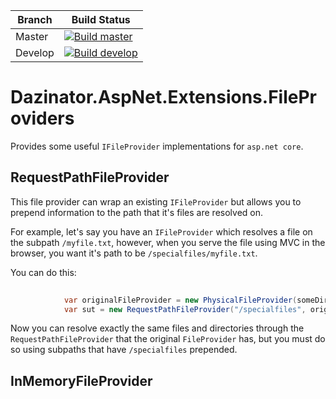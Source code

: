 | Branch  | Build Status |
| ------------- | ------------- |
| Master  |[![Build master](https://ci.appveyor.com/api/projects/status/v6w8sn7feb01iypn/branch/master?svg=true)](https://ci.appveyor.com/project/dazinator/dazinator-aspnet-extensions-fileproviders/branch/master) |
| Develop | [![Build develop](https://ci.appveyor.com/api/projects/status/v6w8sn7feb01iypn?svg=true)](https://ci.appveyor.com/project/dazinator/dazinator-aspnet-extensions-fileproviders/branch/develop)  |

# Dazinator.AspNet.Extensions.FileProviders

Provides some useful `IFileProvider` implementations for `asp.net core`.

## RequestPathFileProvider 

This file provider can wrap an existing `IFileProvider` but allows you to prepend information to the path that it's files are resolved on.

For example, let's say you have an `IFileProvider` which resolves a file on the subpath `/myfile.txt`, however, when you serve the file using MVC in the browser, you want it's path to be `/specialfiles/myfile.txt`. 

You can do this:

```csharp
          
            var originalFileProvider = new PhysicalFileProvider(someDir);
            var sut = new RequestPathFileProvider("/specialfiles", originalFileProvider);

```

Now you can resolve exactly the same files and directories through the `RequestPathFileProvider` that the original `FileProvider` has, but you must do so using subpaths that have `/specialfiles` prepended.

## InMemoryFileProvider 
